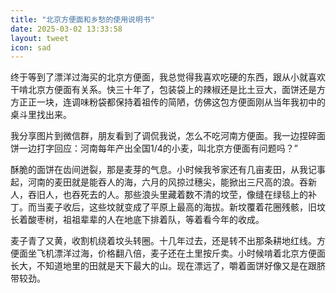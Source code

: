```yaml
---
title: "北京方便面和乡愁的使用说明书"
date: 2025-03-02 13:33:58
layout: tweet
icon: sad
---
```


终于等到了漂洋过海买的北京方便面，我总觉得我喜欢吃硬的东西，跟从小就喜欢干啃北京方便面有关系。快三十年了，包装袋上的辣椒还是比土豆大，面饼还是方方正正一块，连调味粉袋都保持着祖传的简陋，仿佛这包方便面刚从当年我初中的桌斗里找出来。
	
我分享图片到微信群，朋友看到了调侃我说，怎么不吃河南方便面。我一边捏碎面饼一边打字回应：河南每年产出全国1/4的小麦，叫北京方便面有问题吗？”
	
酥脆的面饼在齿间迸裂，那是麦芽的气息。小时候我爷家还有几亩麦田，从我记事起，河南的麦田就是能吞人的海，六月的风掠过穗尖，能掀出三尺高的浪。吞新人，吞旧人，也吞死去的人。那些浪头里藏着数不清的坟茔，像缝在绿毯上的补丁。而当麦子收后，这些坟就变成了平原上最高的海拔。新坟覆着花圈残骸，旧坟长着酸枣树，祖祖辈辈的人在地底下排着队，等着看今年的收成。
	
麦子青了又黄，收割机绕着坟头转圈。十几年过去，还是转不出那条耕地红线。方便面坐飞机漂洋过海，价格翻八倍，麦子还在土里按斤卖。小时候啃着北京方便面长大，不知道地里的田就是天下最大的山。现在漂远了，嚼着面饼好像又是在跟脐带较劲。
